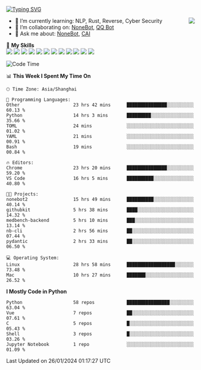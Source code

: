 [![Typing SVG](https://readme-typing-svg.herokuapp.com?size=25&duration=2500&color=8C43EA&vCenter=true&width=200&height=40&lines=Hi+there+%F0%9F%91%8B%F0%9F%8F%BB;I'm+yanyongyu)](https://git.io/typing-svg)

<a href="#">
  <img align="right" src="https://github-readme-stats.vercel.app/api?username=yanyongyu&count_private=true&show_icons=true&bg_color=15,f2f7fd,E0EAFC" />
</a>

- 🌱 I’m currently learning: NLP, Rust, Reverse, Cyber Security
- 👯 I’m collaborating on: [NoneBot](https://github.com/nonebot), [QQ Bot](https://github.com/Mrs4s/go-cqhttp)
- 💬 Ask me about: [NoneBot](https://github.com/nonebot), [CAI](https://github.com/cscs181/CAI)

🌟 **My Skills**  
![](https://img.shields.io/badge/-Python-3e74a2?style=flat-square&logo=Python&logoColor=fff)
![](https://img.shields.io/badge/-TypeScript-3178C6?style=flat-square&logo=TypeScript&logoColor=fff)
![](https://img.shields.io/badge/-Vue-4fc08d?style=flat-square&logo=Vue.js&logoColor=fff)
![](https://img.shields.io/badge/-React-2d98ce?style=flat-square&logo=React&logoColor=fff)
![](https://img.shields.io/badge/-FastAPI-009688?style=flat-square&logo=FastAPI&logoColor=fff)
![](https://img.shields.io/badge/-Linux-000000?style=flat-square&logo=Linux&logoColor=fff)
![](https://img.shields.io/badge/-Docker-2496ED?style=flat-square&logo=Docker&logoColor=fff)
![](https://img.shields.io/badge/-Kubernetes-326CE5?style=flat-square&logo=Kubernetes&logoColor=fff)
![](https://img.shields.io/badge/-GitHub%20Actions-2088FF?style=flat-square&logo=GitHubActions&logoColor=fff)
![](https://img.shields.io/badge/-PostgreSQL-4169E1?style=flat-square&logo=PostgreSQL&logoColor=fff)
![](https://img.shields.io/badge/-Redis-DC382D?style=flat-square&logo=Redis&logoColor=fff)
![](https://img.shields.io/badge/-MongoDB-47A248?style=flat-square&logo=MongoDB&logoColor=fff)

<!--START_SECTION:waka-->
![Code Time](http://img.shields.io/badge/Code%20Time-5%2C765%20hrs%2032%20mins-blue)

📊 **This Week I Spent My Time On** 

```text
🕑︎ Time Zone: Asia/Shanghai

💬 Programming Languages: 
Other                    23 hrs 42 mins      ███████████████░░░░░░░░░░   60.13 % 
Python                   14 hrs 3 mins       █████████░░░░░░░░░░░░░░░░   35.66 % 
TOML                     24 mins             ░░░░░░░░░░░░░░░░░░░░░░░░░   01.02 % 
YAML                     21 mins             ░░░░░░░░░░░░░░░░░░░░░░░░░   00.91 % 
Bash                     19 mins             ░░░░░░░░░░░░░░░░░░░░░░░░░   00.84 % 

🔥 Editors: 
Chrome                   23 hrs 20 mins      ███████████████░░░░░░░░░░   59.20 % 
VS Code                  16 hrs 5 mins       ██████████░░░░░░░░░░░░░░░   40.80 % 

🐱‍💻 Projects: 
nonebot2                 15 hrs 49 mins      ██████████░░░░░░░░░░░░░░░   40.14 % 
githubkit                5 hrs 38 mins       ████░░░░░░░░░░░░░░░░░░░░░   14.32 % 
medbench-backend         5 hrs 10 mins       ███░░░░░░░░░░░░░░░░░░░░░░   13.14 % 
nb-cli                   2 hrs 56 mins       ██░░░░░░░░░░░░░░░░░░░░░░░   07.44 % 
pydantic                 2 hrs 33 mins       ██░░░░░░░░░░░░░░░░░░░░░░░   06.50 % 

💻 Operating System: 
Linux                    28 hrs 58 mins      ██████████████████░░░░░░░   73.48 % 
Mac                      10 hrs 27 mins      ███████░░░░░░░░░░░░░░░░░░   26.52 % 
```

**I Mostly Code in Python** 

```text
Python                   58 repos            ████████████████░░░░░░░░░   63.04 % 
Vue                      7 repos             ██░░░░░░░░░░░░░░░░░░░░░░░   07.61 % 
C                        5 repos             █░░░░░░░░░░░░░░░░░░░░░░░░   05.43 % 
Shell                    3 repos             █░░░░░░░░░░░░░░░░░░░░░░░░   03.26 % 
Jupyter Notebook         1 repo              ░░░░░░░░░░░░░░░░░░░░░░░░░   01.09 % 
```




 Last Updated on 26/01/2024 01:17:27 UTC
<!--END_SECTION:waka-->

